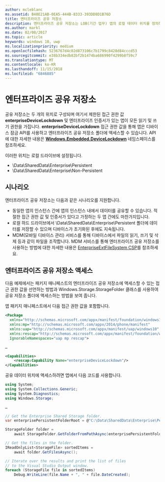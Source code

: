 ```yaml
---
author: mcleblanc
ms.assetid: B48E21AB-0EA5-444B-8333-393DD8D1B76D
title: 엔터프라이즈 공유 저장소
description: 엔터프라이즈 공유 저장소는 LOB(기간 업무) 앱의 로컬 데이터 위치를 정의하여 데이터를 공유합니다.
ms.author: markl
ms.date: 02/08/2017
ms.topic: article
keywords: windows 10, uwp
ms.localizationpriority: medium
ms.openlocfilehash: 5236767d4c02d873106c7b1799c8428d84cccd53
ms.sourcegitcommit: e38b334edb82bf2b1474ba686990f4299b8f59c7
ms.translationtype: MT
ms.contentlocale: ko-KR
ms.lasthandoff: 11/15/2018
ms.locfileid: "6846885"
---
```

# <a name="enterprise-shared-storage"></a>엔터프라이즈 공유 저장소

공유 저장소는 두 개의 위치로 구성되며 여기서 제한된 접근 권한 값 **enterpriseDeviceLockdown** 및 엔터프라이즈 인증서가 있는 앱이 모든 읽기 및 쓰기 권한을 가집니다. **enterpriseDeviceLockdown** 접근 권한 값을 통해 앱은 디바이스 잠금 API를 사용하고 엔터프라이즈 공유 저장소 폴더에 액세스할 수 있습니다. API에 대한 자세한 내용은 [**Windows.Embedded.DeviceLockdown**](http://go.microsoft.com/fwlink/?LinkId=699331) 네임스페이스를 참조하세요.  

이러한 위치는 로컬 드라이브에 설정됩니다.
- \Data\SharedData\Enterprise\Persistent
- \Data\SharedData\Enterprise\Non-Persistent

## <a name="scenarios"></a>시나리오

엔터프라이즈 공유 저장소는 다음과 같은 시나리오를 지원합니다.

- 동일한 앱의 인스턴스 간에 앱의 인스턴스 내에서 데이터를 공유할 수 있습니다. 적절한 접근 권한 값 및 인증서가 있다고 가정하는 두 앱 간에도 마찬가지입니다.
- 로컬 하드 드라이브에서 \Data\SharedData\Enterprise\Persistent 폴더에 데이터를 저장할 수 있으며 디바이스가 초기화된 후에도 지속됩니다.
- MDM(모바일 디바이스 관리) 서비스를 통해 디바이스에서 파일의 읽기, 쓰기 및 삭제 등과 같이 파일을 조작합니다. MDM 서비스를 통해 엔터프라이즈 공유 저장소를 사용하는 방법에 대한 자세한 내용은 [EnterpriseExtFileSystem CSP](http://go.microsoft.com/fwlink/?LinkId=699333)를 참조하세요.

## <a name="access-enterprise-shared-storage"></a>엔터프라이즈 공유 저장소 액세스

다음 예제에서는 패키지 매니페스트의 엔터프라이즈 공유 저장소에 액세스할 수 있는 접근 권한 값을 선언하는 방법과 Windows.Storage.StorageFolder 클래스를 사용하여 공유 저장소 폴더에 액세스하는 방법을 보여 줍니다.

앱 패키지 매니페스트에서 다음 접근 권한 값을 포함합니다.

```xml
<Package
  xmlns="http://schemas.microsoft.com/appx/manifest/foundation/windows10"
  xmlns:mp="http://schemas.microsoft.com/appx/2014/phone/manifest"
  xmlns:uap="http://schemas.microsoft.com/appx/manifest/uap/windows10"
  xmlns:rescap="http://schemas.microsoft.com/appx/manifest/foundation/windows10/restrictedcapabilities"
  IgnorableNamespaces="uap mp rescap">

…

<Capabilities>
    <rescap:Capability Name="enterpriseDeviceLockdown"/>
</Capabilities>
```

공유 데이터 위치에 액세스하려면 앱에서 다음 코드를 사용합니다.

```csharp
using System;
using System.Collections.Generic;
using System.Diagnostics;
using Windows.Storage;

…

// Get the Enterprise Shared Storage folder.
var enterprisePersistentFolderRoot = @"C:\Data\SharedData\Enterprise\Persistent";

StorageFolder folder =
    await StorageFolder.GetFolderFromPathAsync(enterprisePersistentFolderRoot);

// Get the files in the folder.
IReadOnlyList<StorageFile> sortedItems =
    await folder.GetFilesAsync();

// Iterate over the results and print the list of files
// to the Visual Studio Output window.
foreach (StorageFile file in sortedItems)
    Debug.WriteLine(file.Name + ", " + file.DateCreated);
```

